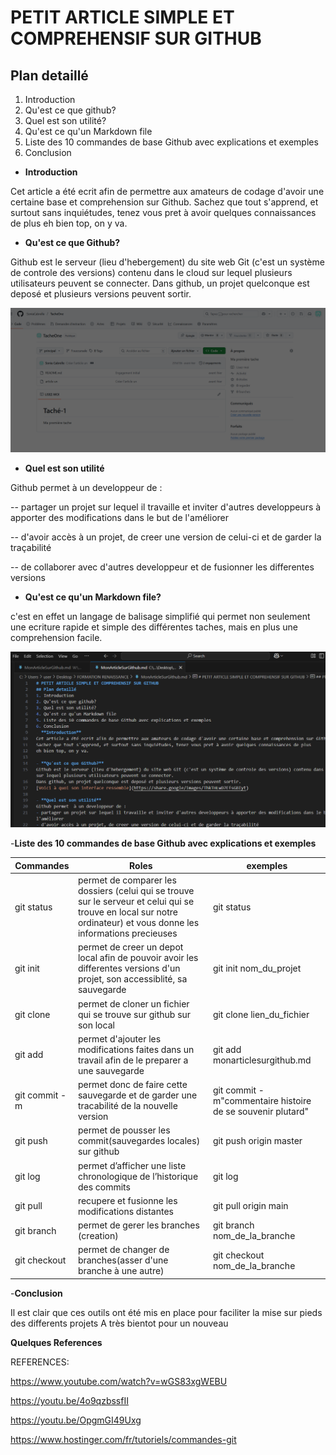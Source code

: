 # PETIT ARTICLE SIMPLE ET COMPREHENSIF SUR GITHUB
## Plan detaillé
1. Introduction
2. Qu'est ce que github?
3. Quel est son utilité?
4. Qu'est ce qu'un Markdown file
5. Liste des 10 commandes de base Github avec explications et exemples
6. Conclusion

- **Introduction**

Cet article a été ecrit afin de permettre aux amateurs de codage d'avoir une certaine base et comprehension sur Github. 
Sachez que tout s'apprend, et surtout sans inquiétudes, tenez vous pret à avoir quelques connaissances de plus
eh bien top, on y va.

- **Qu'est ce que Github?**

Github est le serveur (lieu d'hebergement) du site web Git (c'est un système de controle des versions) contenu dans le cloud sur lequel plusieurs utilisateurs peuvent se connecter. 
Dans github, un projet quelconque est deposé et plusieurs versions peuvent sortir.

![voici  quoi son interface ressemble](https://github.com/SoniaCabrelle/mon-premier-projet/blob/main/image1.PNG?raw=true)

- **Quel est son utilité**

Github permet  à un developpeur de :

-- partager un projet sur lequel il travaille et inviter d'autres developpeurs à apporter des modifications dans le but de l'améliorer

-- d'avoir accès à un projet, de creer une version de celui-ci et de garder la traçabilité

-- de collaborer avec d'autres developpeur et de fusionner les differentes versions

- **Qu'est ce qu'un Markdown file?**

c'est en effet un langage de balisage simplifié qui permet non seulement une ecriture rapide et simple des différentes taches, mais en plus une comprehension facile.

![voici mon fichier md ouvert sur vscode](https://github.com/SoniaCabrelle/mon-premier-projet/blob/main/image3.PNG?raw=true)

-**Liste des 10 commandes de base Github avec explications et exemples**

|Commandes                 | Roles                                                     | exemples
| ------------------------ | --------------------------------------------------------- | ------------------------------------ | 
|git status                |permet de comparer les dossiers (celui qui se trouve sur le serveur et celui qui se trouve en local sur notre ordinateur) et vous donne les informations precieuses|git status
|git init                  |permet de creer un depot local afin de pouvoir avoir les differentes versions d'un projet, son accessiblité, sa sauvegarde|git init nom_du_projet
|git clone                 |permet de cloner un fichier qui se trouve sur github sur son local                                                         |git clone lien_du_fichier
|git add                   |permet d'ajouter les modifications faites dans un travail afin de le preparer a une sauvegarde                             |git add monarticlesurgithub.md
|git commit -m             |permet donc de faire cette sauvegarde et de garder une tracabilité de la nouvelle version                                  |git commit -m"commentaire histoire de se souvenir plutard"
|git push                  |permet de pousser les commit(sauvegardes locales) sur github                                                               |git push origin master
|git log                   |permet d’afficher une liste chronologique de l’historique des commits                                                      |git log
|git pull                  |recupere et fusionne les modifications distantes                                                                           |git pull origin main
|git branch                |permet de gerer les branches (creation)                                                                                    |git branch nom_de_la_branche
|git checkout              |permet de changer de branches(asser d'une branche à une autre)                                                             |git checkout nom_de_la_branche


-**Conclusion**

Il est clair que ces outils ont été mis en place pour faciliter la mise sur pieds des differents projets
A très bientot pour un nouveau

**Quelques References**

REFERENCES:

https://www.youtube.com/watch?v=wGS83xgWEBU

https://youtu.be/4o9qzbssfII

https://youtu.be/OpgmGI49Uxg

https://www.hostinger.com/fr/tutoriels/commandes-git


